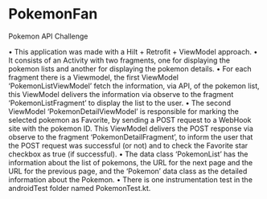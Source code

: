 # PokemonFan
Pokemon API Challenge

• This application was made with a Hilt + Retrofit + ViewModel approach.
• It consists of an Activity with two fragments, one for displaying the pokemon lists and another for displaying the pokemon details.
• For each fragment there is a Viewmodel, the first ViewModel ‘PokemonListViewModel’ fetch the information, via API, of the pokemon list, this ViewModel delivers the information via observe to the fragment ‘PokemonListFragment’ to display the list to the user.
• The second ViewModel ‘PokemonDetailViewModel’ is responsible for marking the selected pokemon as Favorite, by sending a POST request to a WebHook site with the pokemon ID. This ViewModel delivers the POST response via observe to the fragment ‘PokemonDetailFragment’, to inform the user that the POST request was successful (or not) and to check the Favorite star checkbox as true (if successful).
• The data class ‘PokemonList’ has the information about the list of pokemons, the URL for the next page and the URL for the previous page, and the ‘Pokemon’ data class as the detailed information about the Pokemon.
• There is one instrumentation test in the androidTest folder named PokemonTest.kt.
